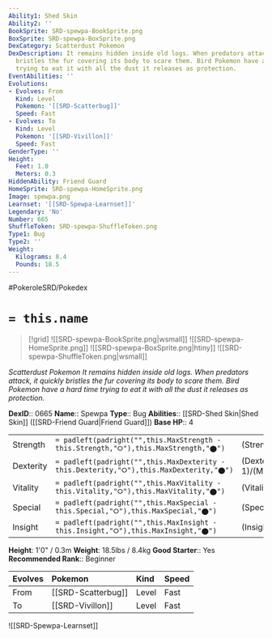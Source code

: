 ```yaml
---
Ability1: Shed Skin
Ability2: ''
BookSprite: SRD-spewpa-BookSprite.png
BoxSprite: SRD-spewpa-BoxSprite.png
DexCategory: Scatterdust Pokemon
DexDescription: It remains hidden inside old logs. When predators attack, it quickly
  bristles the fur covering its body to scare them. Bird Pokemon have a hard time
  trying to eat it with all the dust it releases as protection.
EventAbilities: ''
Evolutions:
- Evolves: From
  Kind: Level
  Pokemon: '[[SRD-Scatterbug]]'
  Speed: Fast
- Evolves: To
  Kind: Level
  Pokemon: '[[SRD-Vivillon]]'
  Speed: Fast
GenderType: ''
Height:
  Feet: 1.0
  Meters: 0.3
HiddenAbility: Friend Guard
HomeSprite: SRD-spewpa-HomeSprite.png
Image: spewpa.png
Learnset: '[[SRD-Spewpa-Learnset]]'
Legendary: 'No'
Number: 665
ShuffleToken: SRD-spewpa-ShuffleToken.png
Type1: Bug
Type2: ''
Weight:
  Kilograms: 8.4
  Pounds: 18.5
---
```


#PokeroleSRD/Pokedex

# `= this.name`

> [!grid]
> ![[SRD-spewpa-BookSprite.png|wsmall]]
> ![[SRD-spewpa-HomeSprite.png]]
> ![[SRD-spewpa-BoxSprite.png|htiny]]
> ![[SRD-spewpa-ShuffleToken.png|wsmall]]


*Scatterdust Pokemon*
*It remains hidden inside old logs. When predators attack, it quickly bristles the fur covering its body to scare them. Bird Pokemon have a hard time trying to eat it with all the dust it releases as protection.*

**DexID**:: 0665
**Name**:: Spewpa
**Type**:: Bug
**Abilities**:: [[SRD-Shed Skin|Shed Skin]] ([[SRD-Friend Guard|Friend Guard]])
**Base HP**:: 4

|           |                                                                                        |                                          |
| --------- | -------------------------------------------------------------------------------------- | ---------------------------------------- |
| Strength  | `= padleft(padright("",this.MaxStrength - this.Strength,"⭘"),this.MaxStrength,"⬤")`    | (Strength::1)/(MaxStrength::3)   |
| Dexterity | `= padleft(padright("",this.MaxDexterity - this.Dexterity,"⭘"),this.MaxDexterity,"⬤")` | (Dexterity:: 1)/(MaxDexterity::3) |
| Vitality  | `= padleft(padright("",this.MaxVitality - this.Vitality,"⭘"),this.MaxVitality,"⬤")`    | (Vitality::2)/(MaxVitality::4)   |
| Special   | `= padleft(padright("",this.MaxSpecial - this.Special,"⭘"),this.MaxSpecial,"⬤")`       | (Special::1)/(MaxSpecial::3)     |
| Insight   | `= padleft(padright("",this.MaxInsight - this.Insight,"⭘"),this.MaxInsight,"⬤")`       | (Insight::1)/(MaxInsight::3)     |

**Height**: 1'0" / 0.3m
**Weight**: 18.5lbs / 8.4kg
**Good Starter**:: Yes
**Recommended Rank**:: Beginner

| Evolves   | Pokemon            | Kind   | Speed   |
|:----------|:-------------------|:-------|:--------|
| From      | [[SRD-Scatterbug]] | Level  | Fast    |
| To        | [[SRD-Vivillon]]   | Level  | Fast    |

![[SRD-Spewpa-Learnset]]